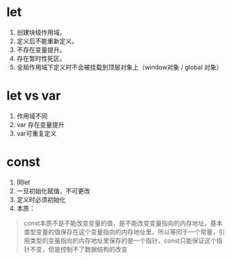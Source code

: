 # let
1. 创建块级作用域。
2. 定义后不能重新定义。
3. 不存在变量提升。
4. 存在暂时性死区。
5. 全局作用域下定义时不会被挂载到顶层对象上（window对象 / global 对象）

# let vs var
1. 作用域不同
2. var 存在变量提升
3. var可重复定义

# const
1. 同let
2. 一旦初始化赋值，不可更改
3. 定义时必须初始化
4. 本质： 
 > const本质不是不能改变变量的值，是不能改变变量指向的内存地址，基本类型变量的值保存在这个变量指向的内存地址里，所以等同于一个常量，引用类型的变量指向的内存地址里保存的是一个指针，const只能保证这个指针不变，但是控制不了数据结构的改变
